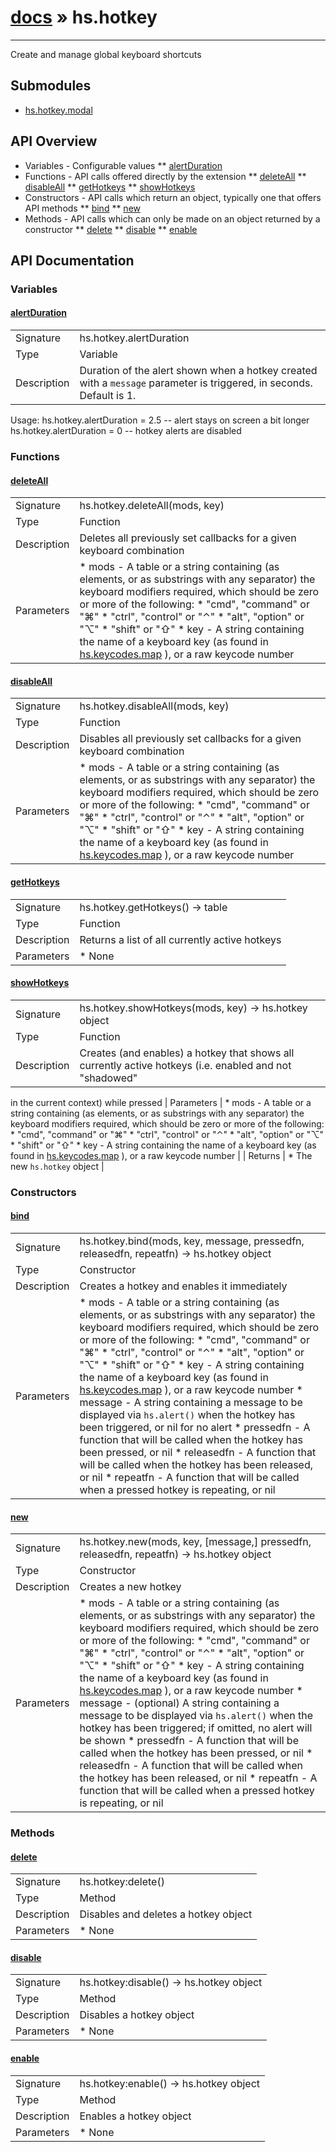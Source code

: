 # [docs](index.md) » hs.hotkey
---

Create and manage global keyboard shortcuts

## Submodules
 * [hs.hotkey.modal](hs.hotkey.modal.md)

## API Overview
* Variables - Configurable values
** [alertDuration](#alertDuration)
* Functions - API calls offered directly by the extension
** [deleteAll](#deleteAll)
** [disableAll](#disableAll)
** [getHotkeys](#getHotkeys)
** [showHotkeys](#showHotkeys)
* Constructors - API calls which return an object, typically one that offers API methods
** [bind](#bind)
** [new](#new)
* Methods - API calls which can only be made on an object returned by a constructor
** [delete](#delete)
** [disable](#disable)
** [enable](#enable)

## API Documentation

### Variables

#### [alertDuration](#alertDuration)
| | |
|-|-|
| Signature   | hs.hotkey.alertDuration  |
| Type        | Variable |
| Description | Duration of the alert shown when a hotkey created with a `message` parameter is triggered, in seconds. Default is 1. |
  Usage:
    hs.hotkey.alertDuration = 2.5 -- alert stays on screen a bit longer
    hs.hotkey.alertDuration = 0 -- hotkey alerts are disabled

### Functions

#### [deleteAll](#deleteAll)
| | |
|-|-|
| Signature   | hs.hotkey.deleteAll(mods, key)  |
| Type        | Function |
| Description | Deletes all previously set callbacks for a given keyboard combination |
| Parameters |  * mods - A table or a string containing (as elements, or as substrings with any separator) the keyboard modifiers required,   which should be zero or more of the following:   * "cmd", "command" or "⌘"   * "ctrl", "control" or "⌃"   * "alt", "option" or "⌥"   * "shift" or "⇧" * key - A string containing the name of a keyboard key (as found in [hs.keycodes.map](hs.keycodes.html#map) ), or a raw keycode number | | Returns |  * None | 
#### [disableAll](#disableAll)
| | |
|-|-|
| Signature   | hs.hotkey.disableAll(mods, key)  |
| Type        | Function |
| Description | Disables all previously set callbacks for a given keyboard combination |
| Parameters |  * mods - A table or a string containing (as elements, or as substrings with any separator) the keyboard modifiers required,   which should be zero or more of the following:   * "cmd", "command" or "⌘"   * "ctrl", "control" or "⌃"   * "alt", "option" or "⌥"   * "shift" or "⇧" * key - A string containing the name of a keyboard key (as found in [hs.keycodes.map](hs.keycodes.html#map) ), or a raw keycode number | | Returns |  * None | 
#### [getHotkeys](#getHotkeys)
| | |
|-|-|
| Signature   | hs.hotkey.getHotkeys() -> table  |
| Type        | Function |
| Description | Returns a list of all currently active hotkeys |
| Parameters |  * None | | Returns |  * A table containing the hotkeys that are active, i.e. enabled and not "shadowed", in the current context   (usually, the global hotkey context, but it could be a modal hotkey context). Every element in the list   is a table with two fields:   * idx - a string describing the keyboard combination for the hotkey   * msg - the hotkey message, if provided when the hotkey was created (prefixed with the keyboard combination) | 
#### [showHotkeys](#showHotkeys)
| | |
|-|-|
| Signature   | hs.hotkey.showHotkeys(mods, key) -> hs.hotkey object  |
| Type        | Function |
| Description | Creates (and enables) a hotkey that shows all currently active hotkeys (i.e. enabled and not "shadowed" |
  in the current context) while pressed
| Parameters |  * mods - A table or a string containing (as elements, or as substrings with any separator) the keyboard modifiers required,   which should be zero or more of the following:   * "cmd", "command" or "⌘"   * "ctrl", "control" or "⌃"   * "alt", "option" or "⌥"   * "shift" or "⇧" * key - A string containing the name of a keyboard key (as found in [hs.keycodes.map](hs.keycodes.html#map) ), or a raw keycode number | | Returns |  * The new `hs.hotkey` object | 
### Constructors

#### [bind](#bind)
| | |
|-|-|
| Signature   | hs.hotkey.bind(mods, key, message, pressedfn, releasedfn, repeatfn) -> hs.hotkey object  |
| Type        | Constructor |
| Description | Creates a hotkey and enables it immediately |
| Parameters |  * mods - A table or a string containing (as elements, or as substrings with any separator) the keyboard modifiers required,   which should be zero or more of the following:   * "cmd", "command" or "⌘"   * "ctrl", "control" or "⌃"   * "alt", "option" or "⌥"   * "shift" or "⇧" * key - A string containing the name of a keyboard key (as found in [hs.keycodes.map](hs.keycodes.html#map) ), or a raw keycode number * message - A string containing a message to be displayed via `hs.alert()` when the hotkey has been triggered, or nil for no alert * pressedfn - A function that will be called when the hotkey has been pressed, or nil * releasedfn - A function that will be called when the hotkey has been released, or nil * repeatfn - A function that will be called when a pressed hotkey is repeating, or nil | | Returns |  * A new `hs.hotkey` object for method chaining | | Notes |  * This function is just a wrapper that performs `hs.hotkey.new(...):enable()` | 
#### [new](#new)
| | |
|-|-|
| Signature   | hs.hotkey.new(mods, key, [message,] pressedfn, releasedfn, repeatfn) -> hs.hotkey object  |
| Type        | Constructor |
| Description | Creates a new hotkey |
| Parameters |  * mods - A table or a string containing (as elements, or as substrings with any separator) the keyboard modifiers required,   which should be zero or more of the following:   * "cmd", "command" or "⌘"   * "ctrl", "control" or "⌃"   * "alt", "option" or "⌥"   * "shift" or "⇧" * key - A string containing the name of a keyboard key (as found in [hs.keycodes.map](hs.keycodes.html#map) ), or a raw keycode number * message - (optional) A string containing a message to be displayed via `hs.alert()` when the hotkey has been   triggered; if omitted, no alert will be shown * pressedfn - A function that will be called when the hotkey has been pressed, or nil * releasedfn - A function that will be called when the hotkey has been released, or nil * repeatfn - A function that will be called when a pressed hotkey is repeating, or nil | | Returns |  * A new `hs.hotkey` object | | Notes |  * You can create multiple `hs.hotkey` objects for the same keyboard combination, but only one can be active   at any given time - see `hs.hotkey:enable()` * If `message` is the empty string `""`, the alert will just show the triggered keyboard combination * If you don't want any alert, you must *actually* omit the `message` parameter; a `nil` in 3rd position   will be interpreted as a missing `pressedfn` * You must pass at least one of `pressedfn`, `releasedfn` or `repeatfn`; to delete a hotkey, use `hs.hotkey:delete()` | 
### Methods

#### [delete](#delete)
| | |
|-|-|
| Signature   | hs.hotkey:delete()  |
| Type        | Method |
| Description | Disables and deletes a hotkey object |
| Parameters |  * None | | Returns |  * None | 
#### [disable](#disable)
| | |
|-|-|
| Signature   | hs.hotkey:disable() -> hs.hotkey object  |
| Type        | Method |
| Description | Disables a hotkey object |
| Parameters |  * None | | Returns |  * The `hs.hotkey` object for method chaining | 
#### [enable](#enable)
| | |
|-|-|
| Signature   | hs.hotkey:enable() -> hs.hotkey object | nil  |
| Type        | Method |
| Description | Enables a hotkey object |
| Parameters |  * None | | Returns |  * The `hs.hotkey` object for method chaining or nil if the hotkey could not be enabled for some reason. | | Notes |  * When you enable a hotkey that uses the same keyboard combination as another previously-enabled hotkey, the old   one will stop working as it's being "shadowed" by the new one. As soon as the new hotkey is disabled or deleted   the old one will trigger again. | 